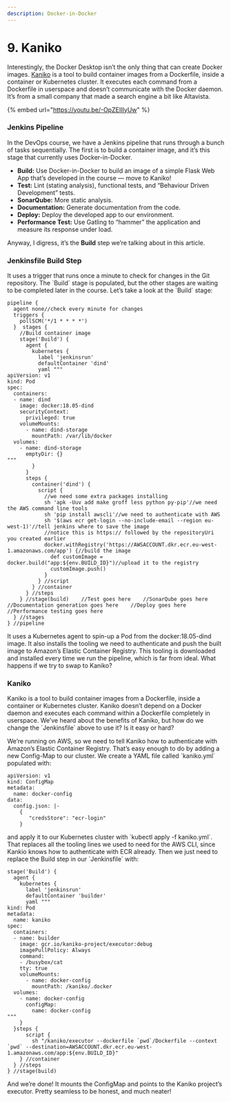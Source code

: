 ```yaml
---
description: Docker-in-Docker
---
```


# 9. Kaniko

Interestingly, the Docker Desktop isn’t the only thing that can create Docker images. [Kaniko](https://github.com/GoogleContainerTools/kaniko) is a tool to build container images from a Dockerfile, inside a container or Kubernetes cluster. It executes each command from a Dockerfile in userspace and doesn’t communicate with the Docker daemon. It’s from a small company that made a search engine a bit like Altavista. 

{% embed url="https://youtu.be/-OpZEIIIyUw" %}



### Jenkins Pipeline <a id="f699"></a>

In the DevOps course, we have a Jenkins pipeline that runs through a bunch of tasks sequentially. The first is to build a container image, and it’s this stage that currently uses Docker-in-Docker.

* **Build:** Use Docker-in-Docker to build an image of a simple Flask Web App that’s developed in the course — move to Kaniko!
* **Test:** Lint \(stating analysis\), functional tests, and “Behaviour Driven Development” tests.
* **SonarQube:** More static analysis.
* **Documentation:** Generate documentation from the code.
* **Deploy:** Deploy the developed app to our environment.
* **Performance Test:** Use Gatling to “hammer” the application and measure its response under load.

Anyway, I digress, it’s the **Build** step we’re talking about in this article.

### Jenkinsfile Build Step <a id="e784"></a>

It uses a trigger that runs once a minute to check for changes in the Git repository. The \`Build\` stage is populated, but the other stages are waiting to be completed later in the course. Let’s take a look at the \`Build\` stage:

```text
pipeline {
  agent none//check every minute for changes
  triggers {
    pollSCM('*/1 * * * *')
  }  stages {
    //Build container image
    stage('Build') {
      agent {
        kubernetes {
          label 'jenkinsrun'
          defaultContainer 'dind'
          yaml """
apiVersion: v1
kind: Pod
spec:
  containers:
  - name: dind
    image: docker:18.05-dind
    securityContext:
      privileged: true
    volumeMounts:
      - name: dind-storage
        mountPath: /var/lib/docker
  volumes:
    - name: dind-storage
      emptyDir: {}
"""
        }
      }
      steps {
        container('dind') {
          script {
            //we need some extra packages installing
            sh 'apk -Uuv add make groff less python py-pip'//we need the AWS command line tools
            sh 'pip install awscli'//we need to authenticate with AWS
            sh '$(aws ecr get-login --no-include-email --region eu-west-1)'//tell jenkins where to save the image
            //notice this is https:// followed by the repositoryUri you created earlier
            docker.withRegistry('https://AWSACCOUNT.dkr.ecr.eu-west-1.amazonaws.com/app') {//build the image
              def customImage = docker.build("app:${env.BUILD_ID}")//upload it to the registry
              customImage.push()
            }
          } //script
        } //container
      } //steps
    } //stage(build)    //Test goes here    //SonarQube goes here    //Documentation generation goes here    //Deploy goes here    //Performance testing goes here
  } //stages
} //pipeline
```

It uses a Kubernetes agent to spin-up a Pod from the docker:18.05-dind image. It also installs the tooling we need to authenticate and push the built image to Amazon’s Elastic Container Registry. This tooling is downloaded and installed every time we run the pipeline, which is far from ideal. What happens if we try to swap to Kaniko?

### Kaniko <a id="10a5"></a>

Kaniko is a tool to build container images from a Dockerfile, inside a container or Kubernetes cluster. Kaniko doesn’t depend on a Docker daemon and executes each command within a Dockerfile completely in userspace. We’ve heard about the benefits of Kaniko, but how do we change the \`Jenkinsfile\` above to use it? Is it easy or hard?

We’re running on AWS, so we need to tell Kaniko how to authenticate with Amazon’s Elastic Container Registry. That’s easy enough to do by adding a new Config-Map to our cluster. We create a YAML file called \`kaniko.yml\` populated with:

```text
apiVersion: v1
kind: ConfigMap
metadata:
  name: docker-config
data:
  config.json: |-
    {
       "credsStore": "ecr-login"
    }
```

and apply it to our Kubernetes cluster with \`kubectl apply -f kaniko.yml\`. That replaces all the tooling lines we used to need for the AWS CLI, since Kankio knows how to authenticate with ECR already. Then we just need to replace the Build step in our \`Jenkinsfile\` with:

```text
stage('Build') {
  agent {
    kubernetes {
      label 'jenkinsrun'
      defaultContainer 'builder'
      yaml """
kind: Pod
metadata:
  name: kaniko
spec:
  containers:
  - name: builder
    image: gcr.io/kaniko-project/executor:debug
    imagePullPolicy: Always
    command:
    - /busybox/cat
    tty: true
    volumeMounts:
      - name: docker-config
        mountPath: /kaniko/.docker
  volumes:
    - name: docker-config
      configMap:
        name: docker-config
"""
    }
  }steps {
      script {
        sh "/kaniko/executor --dockerfile `pwd`/Dockerfile --context `pwd` --destination=AWSACCOUNT.dkr.ecr.eu-west-1.amazonaws.com/app:${env.BUILD_ID}"
    } //container
  } //steps
} //stage(build)
```

And we’re done! It mounts the ConfigMap and points to the Kaniko project’s executor. Pretty seamless to be honest, and much neater!

###  <a id="0ed7"></a>

